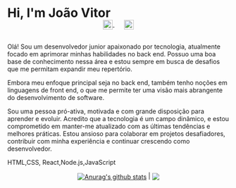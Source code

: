 # Hi, I'm João Vitor


<p align="center" style="margin: -20px 0 30px">
  <a href="https://www.linkedin.com/in/joholiveiradsouza/" target="_blank" style='margin-right:10px'>
    <img align="center" src="https://cdn.jsdelivr.net/npm/simple-icons@3.0.1/icons/linkedin.svg" alt="linkedin" height="22px" width="22px" />
  </a>
  &nbsp;&nbsp;
  <a href="contatojoaodev@gmail.com" target="_blank">
    <img align="center" src="https://cdn.jsdelivr.net/npm/simple-icons@3.0.1/icons/protonmail.svg" alt="email" height="22px" width="22px" />
  </a>
</p>

Olá! Sou um desenvolvedor junior apaixonado por tecnologia, atualmente focado em aprimorar minhas habilidades no back end. Possuo uma boa base de conhecimento nessa área e estou sempre em busca de desafios que me permitam expandir meu repertório.

Embora meu enfoque principal seja no back end, também tenho noções em linguagens de front end, o que me permite ter uma visão mais abrangente do desenvolvimento de software. 

Sou uma pessoa pró-ativa, motivada e com grande disposição para aprender e evoluir. Acredito que a tecnologia é um campo dinâmico, e estou comprometido em manter-me atualizado com as últimas tendências e melhores práticas. Estou ansioso para colaborar em projetos desafiadores, contribuir com minha experiência e continuar crescendo como desenvolvedor.

HTML,CSS, React,Node.js,JavaScript

<div align="center">
  <a href="https://github.com/anuraghazra/github-readme-stats"><img align="center" src="https://github-readme-stats.vercel.app/api?username=Johovitor&show_icons=true&include_all_commits=true&theme=buefy&hide_border=true" alt="Anurag's github stats" /></a> | <a href="https://github.com/anuraghazra/github-readme-stats"><img align="center" src="https://github-readme-stats.vercel.app/api/top-langs/?username=Johovitor&layout=compact&theme=buefy&hide_border=true" /></a>
  <br />
  <br />
</div>

<br />


